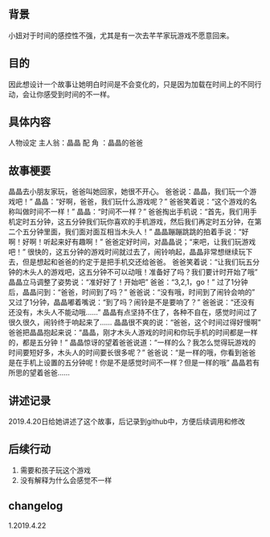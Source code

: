 ## 背景
小妞对于时间的感控性不强，尤其是有一次去芊芊家玩游戏不愿意回来。

## 目的
因此想设计一个故事让她明白时间是不会变化的，只是因为加载在时间上的不同行动，会让你感受到时间的不一样。

## 具体内容
人物设定 主人翁：晶晶 配 角 ：晶晶的爸爸

## 故事梗要 
晶晶去小朋友家玩，爸爸叫她回家，她很不开心。
爸爸说：晶晶，我们玩一个游戏吧！”
晶晶：“好啊，爸爸，我们玩什么游戏呢？”
爸爸笑着说：“这个游戏的名称叫做时间不一样！”
晶晶：“时间不一样？”
爸爸掏出手机说：“首先，我们用手机定时五分钟，这五分钟我们玩你喜欢的手机游戏，然后我们再定时五分钟，在第二个五分钟里面，我们面对面互相当木头人！”
晶晶蹦蹦跳跳的拍着手说：“好啊！好啊！听起来好有趣啊！”
爸爸定好时间，对晶晶说；“来吧，让我们玩游戏吧！”  很快的，这五分钟的游戏时间就过去了，闹铃响起，晶晶非常想继续玩下去，但是想起和爸爸的约定于是把手机交还给爸爸。
爸爸笑着说：“让我们玩五分钟的木头人的游戏吧，这五分钟不可以动哦！准备好了吗？我们要计时开始了哦”
晶晶立马调整了姿势说：“准好好了！开始吧”
爸爸：“3,2,1，go！”
过了1分钟后，晶晶问到：“爸爸，时间到了吗？”
爸爸说：“没有哦，时间到了闹铃会响的”
又过了1分钟，晶晶嘟着嘴说：“到了吗？闹铃是不是要响了？”
爸爸说：“还没有还没有，木头人不能动哦……”
晶晶有点坚持不住了，各种不自在，感觉时间过了很久很久，闹铃终于响起来了……
晶晶很不爽的说：“爸爸，这个时间过得好慢啊”
爸爸把晶晶抱起来说：“晶晶，刚才木头人游戏的时间和你玩手机的时间都是一样的，都是五分钟！”
晶晶惊讶的望着爸爸说道：“一样的么？我怎么觉得玩游戏的时间要短好多，木头人的时间要长很多呢？”
爸爸说：“是一样的哦，你看到爸爸是在手机上设置的五分钟呢！你是不是感觉时间不一样？但是一样的哦”
晶晶若有所思的望着爸爸……

## 讲述记录
2019.4.20日给她讲述了这个故事，后记录到github中，方便后续调用和修改

## 后续行动
1. 需要和孩子玩这个游戏
2. 没有解释为什么会感觉不一样


## changelog
1.2019.4.22
